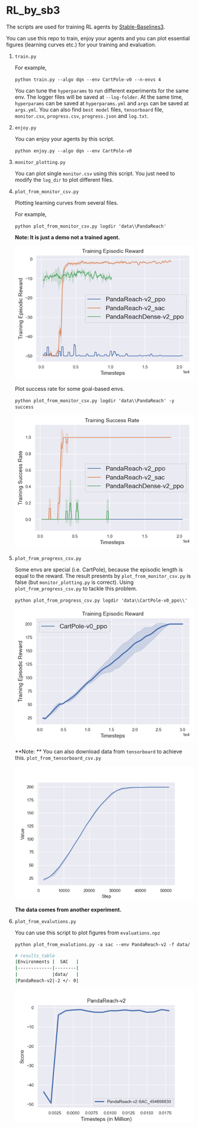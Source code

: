 # RL_by_sb3

The scripts are used for training RL agents by [Stable-Baselines3](https://stable-baselines3.readthedocs.io/en/master/index.html).

You can use this repo to train, enjoy your agents and you can plot essential figures (learning curves etc.) for your training and evaluation.

1. `train.py`

   For example,

   `python train.py --algo dqn --env CartPole-v0 --n-envs 4`

   You can tune the `hyperparams` to run different experiments for the same env. The logger files will be saved at `--log-folder`. At the same time, `hyperparams` can be saved at `hyperparams.yml` and `args` can be saved at `args.yml`. You can also find `best model` files, `tensorboard` file, `monitor.csv`, `progress.csv`, `progress.json` and `log.txt`.

2. `enjoy.py`

   You can enjoy your agents by this script.

   `python enjoy.py --algo dqn --env CartPole-v0`

3. `monitor_plotting.py`

   You can plot single `monitor.csv` using this script. You just need to modify the `log_dir` to plot different files.

4. `plot_from_monitor_csv.py`

   Plotting learning curves from several files.

   For example,

   `python plot_from_monitor_csv.py logdir 'data\\PandaReach'`

   **Note: It is just a demo not a trained agent.**

   ![Training_Episodic_Reward](./figures/Training_Episodic_Reward.png)

   Plot success rate for some goal-based envs.

   `python plot_from_monitor_csv.py logdir 'data\\PandaReach' -y success`

   ![Training_Success_Rate](./figures/Training_Success_Rate.png)

5. `plot_from_progress_csv.py`

   Some envs are special (i.e. CartPole), because the episodic length is equal to the reward. The result presents by `plot_from_monitor_csv.py` is false (but `monitor_plotting.py` is correct). Using `plot_from_progress_csv.py` to tackle this problem.

   `python plot_from_progress_csv.py logdir 'data\\CartPole-v0_ppo\\' `

   ![Training_Episodic_Reward_CartPole](./figures/Training_Episodic_Reward_CartPole.png)

   **Note: ** You can also download data from `tensorboard` to achieve this. `plot_from_tensorboard_csv.py`

   ![Plotting_From_Tensorboard](./figures/Plotting_From_Tensorboard.png)

   **The data comes from another experiment.**

6. `plot_from_evalutions.py`

   You can use this script to plot figures from `evaluations.npz`

   `python plot_from_evalutions.py -a sac --env PandaReach-v2 -f data/`

   ```bash
   # results_table
   |Environments |  SAC   |
   |-------------|--------|
   |             |data/   |
   |PandaReach-v2|-2 +/- 0|
   ```

   ![Results_PandaReach-v2](./figures/Results_PandaReach-v2.png)

   
